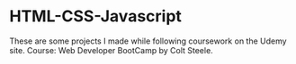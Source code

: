 # HTML-CSS-Javascript

These are some projects I made while following coursework on the Udemy site. 
Course: Web Developer BootCamp by Colt Steele. 
